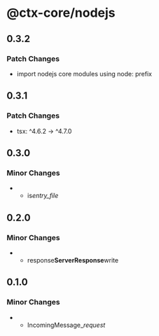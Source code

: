 # @ctx-core/nodejs

## 0.3.2

### Patch Changes

- import nodejs core modules using node: prefix

## 0.3.1

### Patch Changes

- tsx: ^4.6.2 -> ^4.7.0

## 0.3.0

### Minor Changes

- - is*entry_file*

## 0.2.0

### Minor Changes

- - response**ServerResponse**write

## 0.1.0

### Minor Changes

- - IncomingMessage\__request_
